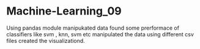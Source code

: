 # Machine-Learning_09


Using pandas module
manipukated data
found some prerformace of classifiers like svm , knn, svm etc
manipulated the data using different csv files
created the visualizationd.
